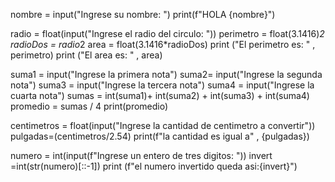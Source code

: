nombre = input("Ingrese su nombre: ")
print(f"HOLA {nombre}")

radio = float(input("Ingrese el radio del circulo: "))
perimetro = float(3.1416)*2
radioDos = radio*2
area = float(3.1416*radioDos)
print ("El perimetro es: " , perimetro)
print ("El area es: " , area)

suma1 = input("Ingrese la primera nota")
suma2= input("Ingrese la segunda nota")
suma3 = input("Ingrese la tercera nota")
suma4 = input("Ingrese la cuarta nota")
sumas = int(suma1)+ int(suma2) + int(suma3) + int(suma4)
promedio = sumas / 4
print(promedio)

centimetros = float(input("Ingrese la cantidad de centimetro a convertir"))
pulgadas=(centimetros/2.54)
print(f"la cantidad es igual a" , {pulgadas})

numero = int(input(f"Ingrese un entero de tres digitos: "))
invert =int(str(numero)[::-1])
print (f"el numero invertido queda asi:{invert}")
